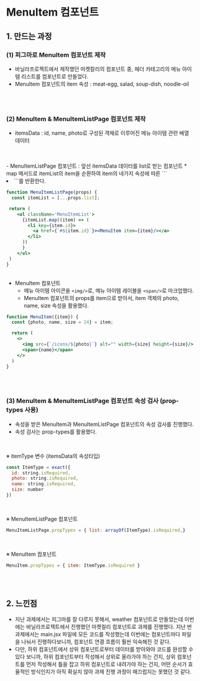 # MenuItem 컴포넌트
## 1. 만드는 과정
### (1) 피그마로 MenuItem 컴포넌트 제작  
- 바닐라프로젝트에서 제작했던 마켓칼리의 컴포넌트 중, 헤더 카테고리의 메뉴 아이템 리스트를 컴포넌트로 만들었다.
- MenuItem 컴포넌트의 item 속성 : meat-egg, salad, soup-dish, noodle-oil
<br>
<br>

### (2) MenuItem & MenuItemListPage 컴포넌트 제작
- itemsData : id, name, photo로 구성된 객체로 이루어진 메뉴 아이템 관련 배열 데이터
<br>
<br>
- MenuItemListPage 컴포넌트 : 앞선 itemsData 데이터를 list로 받는 컴포넌트    
  * map 메서드로 itemList의 item을 순환하여 item의 네가지 속성에 따른 ```<li>```를 반환한다. 

``` jsx
function MenuItemListPage(props) {
  const itemList = [...props.list];

 return (
    <ul className='MenuItemList'>
      {itemList.map((item) => (
        <li key={item.id}>
          <a href={`#${item.id}`}><MenuItem item={item}/></a>
        </li> 
      ))
      }
    </ul>
 )
}
```
<br>

* MenuItem 컴포넌트
  * 메뉴 아이템 아이콘을 ```<img/>```로, 메뉴 아이템 레이블을 ```<span/>```로 마크업했다.
  * MenuItem 컴포넌트의 props를 item으로 받아서, item 객체의 photo, name, size 속성을 활용했다. 
``` jsx
function MenuItem({item}) {
  const {photo, name, size = 24} = item;

  return (
    <>
      <img src={`/icons/${photo}`} alt="" width={size} height={size}/>
      <span>{name}</span>
    </>
  )
}
```
<br>
<br>


### (3) MenuItem & MenuItemListPage 컴포넌트 속성 검사 (prop-types 사용)
- 속성을 받은 MenuItem과 MenuItemListPage 컴포넌트의 속성 검사를 진행했다.
- 속성 검사는 prop-types를 활용했다.   
<br>

※ itemType 변수 (itemsData의 속성타입)
``` javascript
const ItemType = exact({
  id: string.isRequired,
  photo: string.isRequired,
  name: string.isRequired,
  size: number 
})
```
<br>

※ MenuItemListPage 컴포넌트 
  ``` javascript
  MenuItemListPage.propTypes = { list: arrayOf(ItemType).isRequired,}
  ```
<br>

※ MenuItem 컴포넌트 
``` javascript
MenuItem.propTypes = { item: ItemType.isRequired }
```
<br>
<br>

## 2. 느낀점
- 지난 과제에서는 피그마를 잘 다루지 못해서, weather 컴포넌트로 만들었는데 이번에는 바닐라프로젝트에서 진행했던 마켓컬리 컴포넌트로 과제를 진행했다. 지난 번 과제에서는 main.jsx 파일에 모든 코드를 작성했는데 이번에는 컴포넌트마다 파일을 나눠서 진행하다보니까, 컴포넌트 연결 흐름이 훨씬 익숙해진 것 같다.
- 다만, 하위 컴포넌트에서 상위 컴포넌트로부터 데이터를 받아와야 코드를 완성할 수 있다 보니까, 하위 컴포넌트부터 작성해서 상위로 올라가야 하는 건지, 상위 컴포넌트를 먼저 작성해서 틀을 잡고 하위 컴포넌트로 내려가야 하는 건지, 어떤 순서가 효율적인 방식인지가 아직 확실치 않아 과제 진행 과정이 매끄럽지는 못했던 것 같다. 


